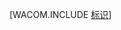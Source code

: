 <properties linkid="dev-net-fundamentals-identity" urlDisplayName="Identity" pageTitle="Azure Identity" metaKeywords="Azure identity, Azure Active Directory, Azure AD, cloud identity ad, cloud active directory" description="Learn about using Active Directory in Azure." metaCanonical="" services="active-directory" documentationCenter=".NET" title="" authors="" solutions="" manager="" editor="" />
<tags ms.service="active-directory"
    ms.date="09/01/2014"
    wacn.date="04/11/2015"
    />

[WACOM.INCLUDE [标识](../includes/identity.md)]

  [标识]: ../includes/identity.md
